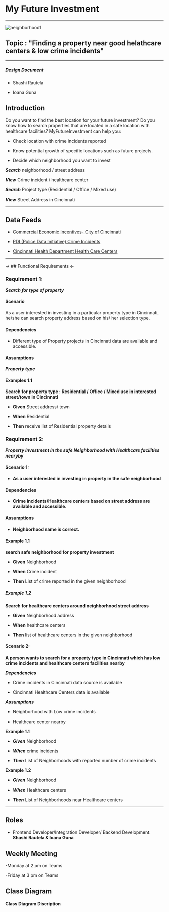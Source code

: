 # My Future Investment
---

![neighborhood1](https://user-images.githubusercontent.com/47906013/111054373-31003980-843a-11eb-8a5f-7c090de88f7c.jpg)

## Topic : "Finding a property near good helathcare centers & low crime incidents"
-------

##### Design Document

- Shashi Rautela

- Ioana Guna

## Introduction

Do you want to find the best location for your future investment? Do you know how to search properties that are located in a safe location with healthcare facilities? MyFutureInvestment can help you:

-	Check location with crime incidents reported 

-	Know potential growth of specific locations such as future projects.
 
- Decide which neighborhood you want to invest



***Search***  neighborhood / street address

***View***  Crime incident / healthcare center

***Search***  Project type (Residential / Office / Mixed use)

***View***  Street Address in Cincinnati 

________________________________________
## Data Feeds

- [Commercial Economic Incentives- City of Cincinnati](https://data.cincinnati-oh.gov/Growing-Economic-Opportunities/Commercial-Economic-Incentives-City-of-Cincinnati/m76i-p5p9)

- [PDI (Police Data Initiative) Crime Incidents](https://data.cincinnati-oh.gov/Safety/PDI-Police-Data-Initiative-Crime-Incidents/k59e-2pvf)

- [Cincinnati Health Department Health Care Centers](https://data.cincinnati-oh.gov/Thriving-Neighborhoods/Cincinnati-Health-Department-Health-Care-Centers/v8yh-wpss)

________________________________________

-> ## Functional Requirements <-

### Requirement 1: 

***Search for type of property***


#### Scenario

As a user interested in investing in a particular property type in Cincinnati,  he/she can search property address based on his/ her selection type. 

#### Dependencies

- Different type of Property projects in Cincinnati data are available and accessible.

#### Assumptions


***Property type***


#### Examples 1.1 

**Search for property type : Residential / Office / Mixed use in interested street/town in Cincinnati**

- **Given**  Street address/ town

- **When**  Residential

- **Then**  receive list of Residential property details


### Requirement 2: 

***Property investment in the safe Neighborhood with Healthcare facilities nearyby***

#### Scenario 1:

- **As a user interested in investing in property in the safe neighborhood** 

#### Dependencies

- **Crime incidents/Healthcare centers based on street address are available and accessible.**

#### Assumptions

- **Neighborhood name is correct.**



####  Example 1.1  

**search safe neighborhood for property investment**

- **Given**  Neighborhood

- **When**  Crime incident

-  **Then**  List of crime reported in the given neighborhood 


##### Example 1.2 

**Search for healthcare centers around neighborhood street address**

- **Given**   Neighborhood address

- **When** 	 healthcare centers

- **Then** list of healthcare centers in the given neighborhood 


#### Scenario 2:

**A person wants to search for a property type in Cincinnati which has low crime incidents and healthcare centers facilities nearby**

***Dependencies***

- Crime incidents in Cincinnati data source is available

- Cincinnati Healthcare Centers data is available 


***Assumptions***

- Neighborhood with Low crime incidents

- Healthcare center nearby

**Example 1.1**

- ***Given***  Neighborhood 

- ***When***  crime incidents 

- ***Then*** List of Neighborhoods with reported number of crime incidents 

**Example 1.2**

- ***Given***  Neighborhood 

- ***When***  Healthcare centers 

- ***Then***  List of Neighborhoods near Healthcare centers

________________________________________

## Roles

- Frontend Developer/Integration Developer/ Backend Development: **Shashi Rautela & Ioana Guna**

## Weekly Meeting 

-Monday at 2 pm on Teams

-Friday at 3 pm on Teams


## Class Diagram


#### Class Diagram Discription





